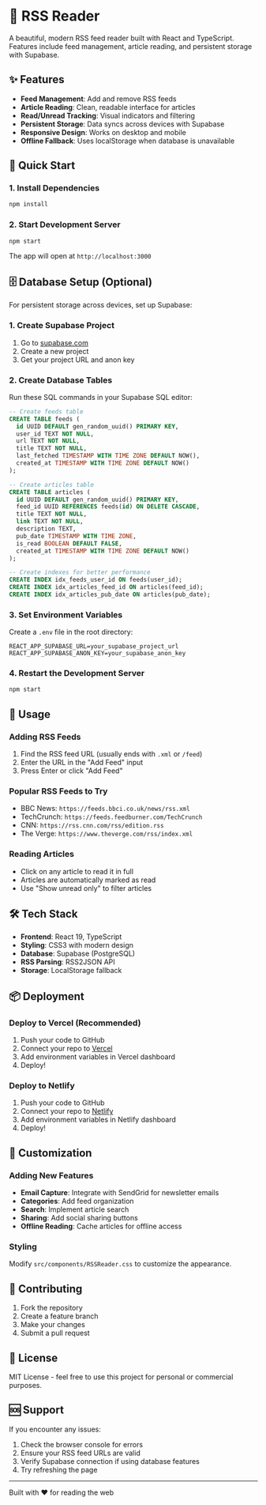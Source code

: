# 📰 RSS Reader

A beautiful, modern RSS feed reader built with React and TypeScript. Features include feed management, article reading, and persistent storage with Supabase.

## ✨ Features

- **Feed Management**: Add and remove RSS feeds
- **Article Reading**: Clean, readable interface for articles
- **Read/Unread Tracking**: Visual indicators and filtering
- **Persistent Storage**: Data syncs across devices with Supabase
- **Responsive Design**: Works on desktop and mobile
- **Offline Fallback**: Uses localStorage when database is unavailable

## 🚀 Quick Start

### 1. Install Dependencies
```bash
npm install
```

### 2. Start Development Server
```bash
npm start
```

The app will open at `http://localhost:3000`

## 🗄️ Database Setup (Optional)

For persistent storage across devices, set up Supabase:

### 1. Create Supabase Project
1. Go to [supabase.com](https://supabase.com)
2. Create a new project
3. Get your project URL and anon key

### 2. Create Database Tables

Run these SQL commands in your Supabase SQL editor:

```sql
-- Create feeds table
CREATE TABLE feeds (
  id UUID DEFAULT gen_random_uuid() PRIMARY KEY,
  user_id TEXT NOT NULL,
  url TEXT NOT NULL,
  title TEXT NOT NULL,
  last_fetched TIMESTAMP WITH TIME ZONE DEFAULT NOW(),
  created_at TIMESTAMP WITH TIME ZONE DEFAULT NOW()
);

-- Create articles table
CREATE TABLE articles (
  id UUID DEFAULT gen_random_uuid() PRIMARY KEY,
  feed_id UUID REFERENCES feeds(id) ON DELETE CASCADE,
  title TEXT NOT NULL,
  link TEXT NOT NULL,
  description TEXT,
  pub_date TIMESTAMP WITH TIME ZONE,
  is_read BOOLEAN DEFAULT FALSE,
  created_at TIMESTAMP WITH TIME ZONE DEFAULT NOW()
);

-- Create indexes for better performance
CREATE INDEX idx_feeds_user_id ON feeds(user_id);
CREATE INDEX idx_articles_feed_id ON articles(feed_id);
CREATE INDEX idx_articles_pub_date ON articles(pub_date);
```

### 3. Set Environment Variables

Create a `.env` file in the root directory:

```env
REACT_APP_SUPABASE_URL=your_supabase_project_url
REACT_APP_SUPABASE_ANON_KEY=your_supabase_anon_key
```

### 4. Restart the Development Server
```bash
npm start
```

## 📱 Usage

### Adding RSS Feeds
1. Find the RSS feed URL (usually ends with `.xml` or `/feed`)
2. Enter the URL in the "Add Feed" input
3. Press Enter or click "Add Feed"

### Popular RSS Feeds to Try
- BBC News: `https://feeds.bbci.co.uk/news/rss.xml`
- TechCrunch: `https://feeds.feedburner.com/TechCrunch`
- CNN: `https://rss.cnn.com/rss/edition.rss`
- The Verge: `https://www.theverge.com/rss/index.xml`

### Reading Articles
- Click on any article to read it in full
- Articles are automatically marked as read
- Use "Show unread only" to filter articles

## 🛠️ Tech Stack

- **Frontend**: React 19, TypeScript
- **Styling**: CSS3 with modern design
- **Database**: Supabase (PostgreSQL)
- **RSS Parsing**: RSS2JSON API
- **Storage**: LocalStorage fallback

## 📦 Deployment

### Deploy to Vercel (Recommended)
1. Push your code to GitHub
2. Connect your repo to [Vercel](https://vercel.com)
3. Add environment variables in Vercel dashboard
4. Deploy!

### Deploy to Netlify
1. Push your code to GitHub
2. Connect your repo to [Netlify](https://netlify.com)
3. Add environment variables in Netlify dashboard
4. Deploy!

## 🔧 Customization

### Adding New Features
- **Email Capture**: Integrate with SendGrid for newsletter emails
- **Categories**: Add feed organization
- **Search**: Implement article search
- **Sharing**: Add social sharing buttons
- **Offline Reading**: Cache articles for offline access

### Styling
Modify `src/components/RSSReader.css` to customize the appearance.

## 🤝 Contributing

1. Fork the repository
2. Create a feature branch
3. Make your changes
4. Submit a pull request

## 📄 License

MIT License - feel free to use this project for personal or commercial purposes.

## 🆘 Support

If you encounter any issues:
1. Check the browser console for errors
2. Ensure your RSS feed URLs are valid
3. Verify Supabase connection if using database features
4. Try refreshing the page

---

Built with ❤️ for reading the web
